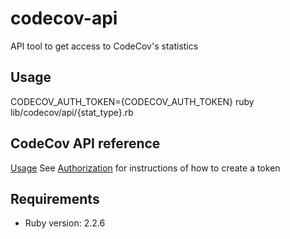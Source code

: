 # codecov-api
API tool to get access to CodeCov's statistics

## Usage
CODECOV_AUTH_TOKEN={CODECOV_AUTH_TOKEN} ruby lib/codecov/api/{stat_type}.rb

## CodeCov API reference
[Usage](https://docs.codecov.io/reference#usage)
See [Authorization](https://docs.codecov.io/reference#authorization) for instructions of how to create a token

## Requirements
* Ruby version: 2.2.6
